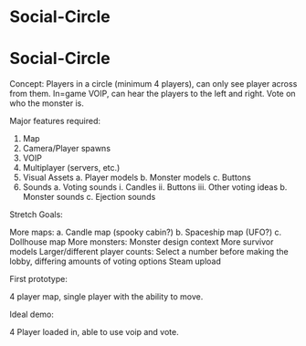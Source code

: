 ﻿# Social-Circle
# Social-Circle


Concept: Players in a circle (minimum 4 players), can only see player across from them. In=game VOIP, can hear the players to the left and right. Vote on who the monster is.

Major features required:

1. Map
2. Camera/Player spawns
3. VOIP
4. Multiplayer (servers, etc.)
5. Visual Assets
  a. Player models
  b. Monster models
  c. Buttons
6. Sounds
   a. Voting sounds
     i. Candles
     ii. Buttons
     iii. Other voting ideas
   b. Monster sounds
   c. Ejection sounds
   
Stretch Goals:

More maps:
  a. Candle map (spooky cabin?)
  b. Spaceship map (UFO?)
  c. Dollhouse map
More monsters:
  Monster design context
More survivor models
Larger/different player counts:
  Select a number before making the lobby, differing amounts of voting options
Steam upload

First prototype:

4 player map, single player with the ability to move.

Ideal demo:

4 Player loaded in, able to use voip and vote.

